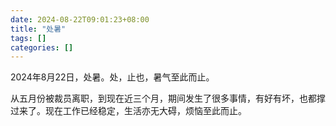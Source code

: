 ```yaml
--- 
date: 2024-08-22T09:01:23+08:00
title: "处暑"
tags: []
categories: []
---
```



2024年8月22日，处暑。处，止也，暑气至此而止。

从五月份被裁员离职，到现在近三个月，期间发生了很多事情，有好有坏，也都撑过来了。现在工作已经稳定，生活亦无大碍，烦恼至此而止。